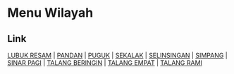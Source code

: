 # Menu Wilayah

## Link

[LUBUK RESAM](https://github.com/gigit-pemilu/pemilu-2024-17-bengkulu/tree/main/pilpres/hitung-suara/sub/17-bengkulu/sub/05-seluma/sub/10-seluma-utara/sub/2008-lubuk-resam)
 | 
[PANDAN](https://github.com/gigit-pemilu/pemilu-2024-17-bengkulu/tree/main/pilpres/hitung-suara/sub/17-bengkulu/sub/05-seluma/sub/10-seluma-utara/sub/2004-pandan)
 | 
[PUGUK](https://github.com/gigit-pemilu/pemilu-2024-17-bengkulu/tree/main/pilpres/hitung-suara/sub/17-bengkulu/sub/05-seluma/sub/10-seluma-utara/sub/1003-puguk)
 | 
[SEKALAK](https://github.com/gigit-pemilu/pemilu-2024-17-bengkulu/tree/main/pilpres/hitung-suara/sub/17-bengkulu/sub/05-seluma/sub/10-seluma-utara/sub/2007-sekalak)
 | 
[SELINSINGAN](https://github.com/gigit-pemilu/pemilu-2024-17-bengkulu/tree/main/pilpres/hitung-suara/sub/17-bengkulu/sub/05-seluma/sub/10-seluma-utara/sub/2005-selinsingan)
 | 
[SIMPANG](https://github.com/gigit-pemilu/pemilu-2024-17-bengkulu/tree/main/pilpres/hitung-suara/sub/17-bengkulu/sub/05-seluma/sub/10-seluma-utara/sub/2006-simpang)
 | 
[SINAR PAGI](https://github.com/gigit-pemilu/pemilu-2024-17-bengkulu/tree/main/pilpres/hitung-suara/sub/17-bengkulu/sub/05-seluma/sub/10-seluma-utara/sub/2009-sinar-pagi)
 | 
[TALANG BERINGIN](https://github.com/gigit-pemilu/pemilu-2024-17-bengkulu/tree/main/pilpres/hitung-suara/sub/17-bengkulu/sub/05-seluma/sub/10-seluma-utara/sub/2002-talang-beringin)
 | 
[TALANG EMPAT](https://github.com/gigit-pemilu/pemilu-2024-17-bengkulu/tree/main/pilpres/hitung-suara/sub/17-bengkulu/sub/05-seluma/sub/10-seluma-utara/sub/2010-talang-empat)
 | 
[TALANG RAMI](https://github.com/gigit-pemilu/pemilu-2024-17-bengkulu/tree/main/pilpres/hitung-suara/sub/17-bengkulu/sub/05-seluma/sub/10-seluma-utara/sub/2001-talang-rami)

